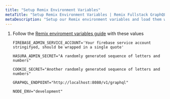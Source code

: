 ```yaml
---
title: "Setup Remix Environment Variables"
metaTitle: "Setup Remix Environment Variables | Remix Fullstack GraphQL Tutorial"
metaDescription: "Setup our Remix environment variables and load them with dotenv"
---
```


1.  Follow the [Remix enviroment variables guide](https://remix.run/docs/en/v1/guides/envvars#server-environment-variables) with these values

    ```env
    FIREBASE_ADMIN_SERVICE_ACCOUNT='Your firebase service account stringifyed, should be wrapped in a single quote'

    HASURA_ADMIN_SECRET="A randomly generated sequence of letters and numbers"

    COOKIE_SECRET="Another randomly generated sequence of letters and numbers"

    GRAPHQL_ENDPOINT="http://localhost:8080/v1/graphql"

    NODE_ENV="development"
    ```
